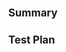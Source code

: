 <!--
Thank you for contributing to thing ! To help us out with reviewing, please consider the following:

- Does this pull request include a summary of the change? (See below.)
- Does this pull request include a descriptive title?
- Does this pull request include references to any relevant issues?
-->

## Summary

<!-- What's the purpose of the change? What does it do, and why? -->

## Test Plan

<!-- How was it tested? -->
